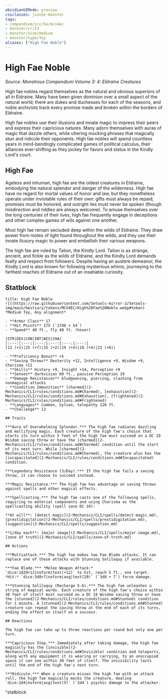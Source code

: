 ```yaml
---
obsidianUIMode: preview
cssclasses: json5e-monster
tags:
- compendium/src/5e/mcv4ec
- monster/cr/13
- monster/size/medium
- monster/type/fey
aliases: ["High Fae Noble"]
---
```

# High Fae Noble
*Source: Monstrous Compendium Volume 3: 4: Eldraine Creatures*  

High fae nobles regard themselves as the natural and obvious superiors of all in Eldraine. Many have been given dominion over a small aspect of the natural world; there are dukes and duchesses for each of the seasons, and noble archivists track every promise made and broken within the borders of Eldraine.

High fae nobles use their illusions and innate magic to impress their peers and express their capricious natures. Many adorn themselves with auras of magic that dazzle others, while uttering mocking phrases that magically stun and ridicule their opponents. High fae nobles will spend countless years in mind-bendingly complicated games of political calculus, their alliances ever-shifting as they jockey for favors and status in the Kindly Lord's court.

## High Fae

Ageless and inhuman, high fae are the oldest creatures in Eldraine, embodying the natural splendor and danger of the wilderness. High fae have no regard for mortal values of honor and law, but they nonetheless operate under inviolable rules of their own: gifts must always be repaid, promises must be honored, and outright lies must never be spoken (though misdirection and riddles are always welcome). To amuse themselves over the long centuries of their lives, high fae frequently engage in deceptions and other complex games of wits against one another.

Most high fae remain secluded deep within the wilds of Eldraine. They draw power from motes of light found throughout the wilds, and they use their innate illusory magic to power and embellish their various weapons.

The high fae are ruled by Talion, the Kindly Lord. Talion is as strange, ancient, and fickle as the wilds of Eldraine, and the Kindly Lord demands fealty and respect from followers. Despite having an austere demeanor, the Kindly Lord is also known for following mysterious whims, journeying to the farthest reaches of Eldraine out of an insatiable curiosity.

## Statblock

```ad-statblock
title: High Fae Noble
![](https://raw.githubusercontent.com/5etools-mirror-3/5etools-img/main/bestiary/tokens/MCV4EC/High%20Fae%20Noble.webp#token)
*Medium fey, Any alignment*

- **Armor Class** 17
- **Hit Points** 175 (`27d8 + 54`)
- **Speed** 40 ft., fly 40 ft. (hover)

|STR|DEX|CON|INT|WIS|CHA|
|:---:|:---:|:---:|:---:|:---:|:---:|
|13 (+1)|25 (+7)|15 (+2)|19 (+4)|18 (+4)|22 (+6)|

- **Proficiency Bonus** +5
- **Saving Throws** Dexterity +12, Intelligence +9, Wisdom +9, Charisma +11
- **Skills** History +9, Insight +14, Perception +9
- **Senses** darkvision 60 ft., passive Perception 19
- **Damage Resistances** bludgeoning, piercing, slashing from nonmagical attacks
- **Condition Immunities** [charmed](2-Mechanics/CLI/rules/conditions.md#Charmed), [exhaustion](2-Mechanics/CLI/rules/conditions.md#Exhaustion), [frightened](2-Mechanics/CLI/rules/conditions.md#Frightened)
- **Languages** Common, Sylvan, telepathy 120 ft.
- **Challenge** 13

## Traits

***Aura of Overwhelming Splendor.*** The high fae radiates dazzling and mollifying magic. Each creature of the high fae's choice that starts its turn within 5 feet of the high fae must succeed on a DC 19 Wisdom saving throw or have the [charmed](2-Mechanics/CLI/rules/conditions.md#Charmed) condition until the start of its next turn. While [charmed](2-Mechanics/CLI/rules/conditions.md#Charmed), the creature also has the [incapacitated](2-Mechanics/CLI/rules/conditions.md#Incapacitated) condition.

***Legendary Resistance (3/Day).*** If the high fae fails a saving throw, it can choose to succeed instead.

***Magic Resistance.*** The high fae has advantage on saving throws against spells and other magical effects.

***Spellcasting.*** The high fae casts one of the following spells, requiring no material components and using Charisma as the spellcasting ability (spell save DC 19):

**At will**: [detect magic](2-Mechanics/CLI/spells/detect-magic.md), [prestidigitation](2-Mechanics/CLI/spells/prestidigitation.md), [suggestion](2-Mechanics/CLI/spells/suggestion.md)

**1/day each**: [major image](2-Mechanics/CLI/spells/major-image.md), [zone of truth](2-Mechanics/CLI/spells/zone-of-truth.md)

## Actions

***Multiattack.*** The high fae makes two Fae Blade attacks. It can replace one of these attacks with Stunning Soliloquy if available.

***Fae Blade.*** *Melee Weapon Attack:* `dice:1d20+12|noform|text(+12)` to hit, reach 5 ft., one target. *Hit:* `dice:3d8+7|noform|avg|text(20)` (`3d8 + 7`) force damage.

***Stunning Soliloquy (Recharge 5-6).*** The high fae unleashes a string of magical words. Each creature of the high fae's choice within 30 feet of itself must succeed on a DC 19 Wisdom saving throw or have the [stunned](2-Mechanics/CLI/rules/conditions.md#Stunned) condition for 1 minute. A [stunned](2-Mechanics/CLI/rules/conditions.md#Stunned) creature can repeat the saving throw at the end of each of its turns, ending the effect on itself on a success.

## Reactions

The high fae can take up to three reactions per round but only one per turn.

***Capricious Step.*** Immediately after taking damage, the high fae magically has the [invisible](2-Mechanics/CLI/rules/conditions.md#Invisible) condition and teleports, along with any equipment it is wearing or carrying, to an unoccupied space it can see within 30 feet of itself. The invisibility lasts until the end of the high fae's next turn.

***Ridicule.*** When a creature misses the high fae with an attack roll, the high fae magically mocks the creature, dealing `dice:2d4|noform|avg|text(5)` (`2d4`) psychic damage to the attacker.
```
^statblock